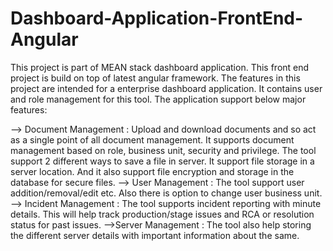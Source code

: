 # Dashboard-Application-FrontEnd-Angular

This project is part of MEAN stack dashboard application. This front end project is build on top of latest angular framework. The features in this project are intended for a enterprise dashboard application. It contains user and role management for this tool. The application support below major features:

--> Document Management : Upload and download documents and so act as a single point of all document management. It supports document management based on role, business unit, security and privilege.  The tool support 2 different ways to save a file in server. It support file storage in a server location. And it also support file encryption and storage in the database for secure files.
--> User Management : The tool support user addition/removal/edit etc. Also there is option to change user business unit.
--> Incident Management : The tool supports incident reporting with minute details. This will help track production/stage issues and RCA or resolution status for past issues.
-->Server Management : The tool also help storing the different server details with important information about the same.
